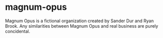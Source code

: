 # magnum-opus

Magnum Opus is a fictional organization created by Sander Dur and Ryan Brook. Any similarities between Magnum Opus and real business are purely concidental.

